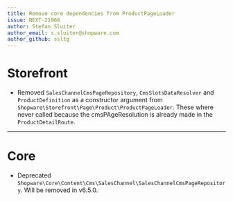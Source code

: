```yaml
---
title: Remove core dependencies from ProductPageLoader
issue: NEXT-21968
author: Stefan Sluiter
author_email: s.sluiter@shopware.com
author_github: ssltg
---
```

# Storefront
* Removed `SalesChannelCmsPageRepository`, `CmsSlotsDataResolver` and `ProductDefinition` as a constructor argument from `Shopware\Storefront\Page\Product\ProductPageLoader`. These where never called because the cmsPAgeResolution is already made in the `ProductDetailRoute`.
___
# Core
* Deprecated `Shopware\Core\Content\Cms\SalesChannel\SalesChannelCmsPageRepository`. Will be removed in v6.5.0.